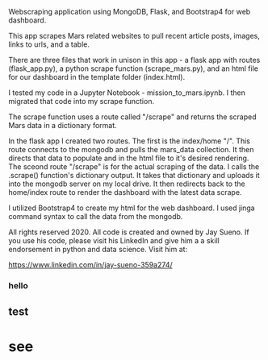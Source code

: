 Webscraping application using MongoDB, Flask, and Bootstrap4 for web dashboard.

This app scrapes Mars related websites to pull recent article posts, images, links to urls, and a table.

There are three files that work in unison in this app - a flask app with routes (flask_app.py), a python scrape function (scrape_mars.py), and an html file for our dashboard in the template folder (index.html).

I tested my code in a Jupyter Notebook - mission_to_mars.ipynb. I then migrated that code into my scrape function. 

The scrape function uses a route called "/scrape" and returns the scraped Mars data in a dictionary format. 

In the flask app I created two routes. The first is the index/home "/". This route connects to the mongodb and pulls the mars_data collection. It then directs that data to populate and in the html file to it's desired rendering. The sceond route "/scrape" is for the actual scraping of the data. I calls the .scrape() function's dictionary output. It takes that dictionary and uploads it into the mongodb server on my local drive. It then redirects back to the home/index route to render the dashboard with the latest data scrape. 

I utilized Bootstrap4  to create my html for the web dashboard. I used jinga command syntax to call the data from the mongodb. 

All rights reserved 2020. All code is created and owned by Jay Sueno. If you use his code, please visit his LinkedIn and give him a a skill endorsement in python and data science. Visit him at:

https://www.linkedin.com/in/jay-sueno-359a274/

### hello
## test
# see
